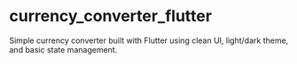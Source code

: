 # currency_converter_flutter
Simple currency converter built with Flutter using clean UI, light/dark theme, and basic state management.
